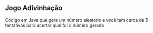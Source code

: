 ## Jogo Adivinhação

Código em Java que gera um número aleatorio e você tem cerca de 5 tentativas para acertar qual foi o número   gerado 


